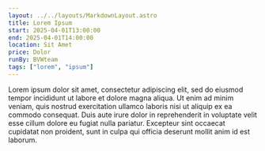 ```yaml
---
layout: ../../layouts/MarkdownLayout.astro
title: Lorem Ipsum
start: 2025-04-01T13:00:00
end: 2025-04-01T14:00:00
location: Sit Amet
price: Dolor
runBy: BVWteam
tags: ["lorem", "ipsum"]
---
```

Lorem ipsum dolor sit amet, consectetur adipiscing elit, sed do eiusmod tempor incididunt ut labore et dolore magna aliqua.
Ut enim ad minim veniam, quis nostrud exercitation ullamco laboris nisi ut aliquip ex ea commodo consequat.
Duis aute irure dolor in reprehenderit in voluptate velit esse cillum dolore eu fugiat nulla pariatur.
Excepteur sint occaecat cupidatat non proident, sunt in culpa qui officia deserunt mollit anim id est laborum.
